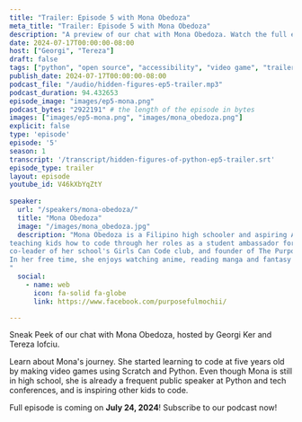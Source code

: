 ```yaml
---
title: "Trailer: Episode 5 with Mona Obedoza"
meta_title: "Trailer: Episode 5 with Mona Obedoza"
description: "A preview of our chat with Mona Obedoza. Watch the full episode on July 24, 2024"
date: 2024-07-17T00:00:00-08:00
host: ["Georgi", "Tereza"]
draft: false
tags: ["python", "open source", "accessibility", "video game", "trailer"]
publish_date: 2024-07-17T00:00:00-08:00
podcast_file: "/audio/hidden-figures-ep5-trailer.mp3"
podcast_duration: 94.432653
episode_image: "images/ep5-mona.png"
podcast_bytes: "2922191" # the length of the episode in bytes
images: ["images/ep5-mona.png", "images/mona_obedoza.png"]
explicit: false 
type: 'episode'
episode: '5'
season: 1
transcript: '/transcript/hidden-figures-of-python-ep5-trailer.srt'
episode_type: trailer
layout: episode
youtube_id: V46kXbYqZtY
  
speaker:
  url: "/speakers/mona-obedoza/"
  title: "Mona Obedoza"
  image: "/images/mona_obedoza.jpg"
  description: "Mona Obedoza is a Filipino high schooler and aspiring AI engineer who advocates
teaching kids how to code through her roles as a student ambassador for Women in AI PH,
co-leader of her school's Girls Can Code club, and founder of The Purposeful Mochii.
In her free time, she enjoys watching anime, reading manga and fantasy novels, and baking cookies.
"
  social:
    - name: web
      icon: fa-solid fa-globe
      link: https://www.facebook.com/purposefulmochii/

---
```


Sneak Peek of our chat with Mona Obedoza, hosted by Georgi Ker and Tereza Iofciu.

Learn about Mona's journey. She started learning to code at five years old by making video games
using Scratch and Python. Even though Mona is still in high school, she is already a frequent
public speaker at Python and tech conferences, and is inspiring other kids to code.

Full episode is coming on **July 24, 2024**! Subscribe to our podcast now!
